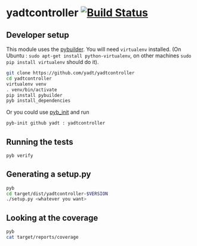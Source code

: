 yadtcontroller [![Build Status](https://travis-ci.org/yadt/yadtcontroller.png?branch=master)](https://travis-ci.org/yadt/yadtcontroller)
==============



## Developer setup
This module uses the [pybuilder](http://pybuilder.github.com).
You will need ```virtualenv``` installed. (On Ubuntu : ```sudo apt-get install python-virtualenv```, on other machines ```sudo pip install virtualenv``` should do it).
```bash
git clone https://github.com/yadt/yadtcontroller
cd yadtcontroller
virtualenv venv
. venv/bin/activate
pip install pybuilder
pyb install_dependencies
```
Or you could use [pyb_init](https://github.com/mriehl/pyb_init) and run
```bash
pyb-init github yadt : yadtcontroller
```

## Running the tests
```bash
pyb verify
```

## Generating a setup.py
```bash
pyb
cd target/dist/yadtcontroller-$VERSION
./setup.py <whatever you want>
```

## Looking at the coverage
```bash
pyb
cat target/reports/coverage
```
